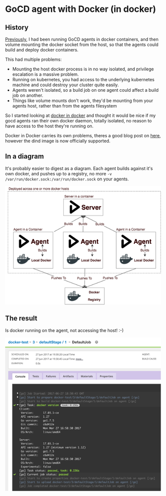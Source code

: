 # GoCD agent with Docker (in docker)


## History
[Previously](https://github.com/Stono/ci-in-a-box), I had been running GoCD agents in docker containers, and then volume mounting the docker socket from the host, so that the agents could build and deploy docker containers.

This had multiple problems:
 
  - Mounting the host docker process is in no way isolated, and privilege escalation is a massive problem. 
  - Running on kubernetes, you had access to the underlying kubernetes machine and could destroy your cluster quite easily.
  - Agents weren't isolated, so a build job on one agent could affect a build job on another.
  - Things like volume mounts don't work, they'd be mounting from your agents host, rather than from the agents filesystem

So I started looking at [docker in docker](https://hub.docker.com/_/docker/) and thought it would be nice if my gocd agents ran their own docker daemon, totally isolated, no reason to have access to the host they're running on.

Docker in Docker carries its own problems, theres a good blog post on [here](https://jpetazzo.github.io/2015/09/03/do-not-use-docker-in-docker-for-ci/), however the dind image is now officially supported.

## In a diagram
It's probably easier to digest as a diagram.  Each agent builds against it's own docker, and pushes up to a registry, no more `-v /var/run/docker.sock:/var/run/docker.sock` on your agents.

![docker in docker](images/agent_dind.png)

## The result
Is docker running on the agent, not accessing the host! :-)

![result](images/gocd.png)
